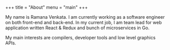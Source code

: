 +++
title = "About"
menu = "main"
+++

My name is Ramana Venkata. I am currently working as a software engineer on both front-end and back-end. In my current job,
I am team lead for web application written React & Redux and bunch of microservices in Go.

My main interests are compilers, developer tools and low level graphics APIs.
